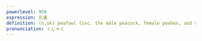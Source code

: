 ```yaml
---
powerlevel: 956
expression: 孔雀
definition: (n,uk) peafowl (inc. the male peacock, female peahen, and young peachick)
pronunciation: くじゃく
---
```

